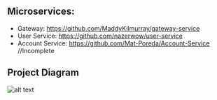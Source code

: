 <h2>Microservices:</h2>

- Gateway: https://github.com/MaddyKilmurray/gateway-service
- User Service: https://github.com/nazerwow/user-service
- Account Service: https://github.com/Mat-Poreda/Account-Service //Incomplete


<h2>Project Diagram</h2>

![alt text](https://lucid.app/publicSegments/view/c5e40abd-6ccf-48b0-b961-36dfdb75f90d/image.png)
